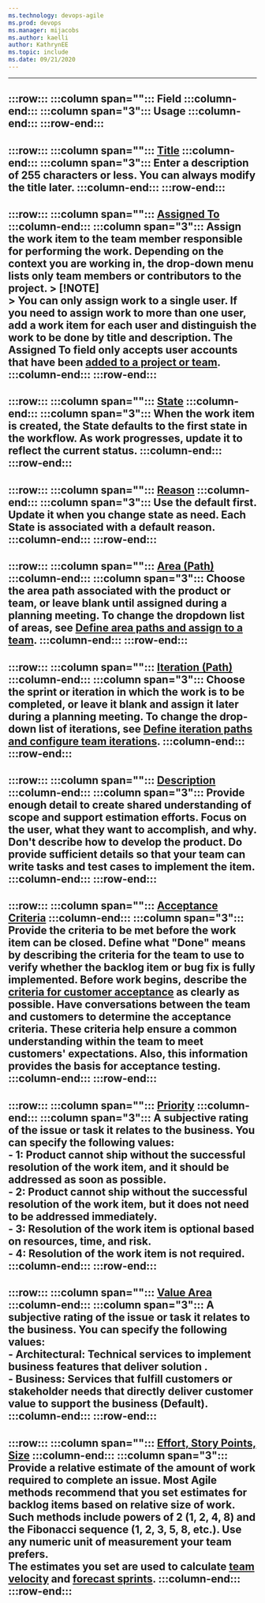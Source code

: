```yaml
---
ms.technology: devops-agile
ms.prod: devops
ms.manager: mijacobs
ms.author: kaelli
author: KathrynEE
ms.topic: include
ms.date: 09/21/2020
---
```



---
:::row:::
   :::column span="":::
      **Field**
   :::column-end:::
   :::column span="3":::
      **Usage**
   :::column-end:::
:::row-end:::
---
:::row:::
   :::column span="":::
      [Title](../queries/titles-ids-descriptions.md)
   :::column-end:::
   :::column span="3":::
      Enter a description of 255 characters or less. You can always modify the title later.
   :::column-end:::
:::row-end:::
---
:::row:::
   :::column span="":::
      [Assigned To](../queries/query-by-workflow-changes.md)
   :::column-end:::
   :::column span="3":::
      Assign the work item to the team member responsible for performing the work. Depending on the context you are working in, the drop-down menu lists only team members or contributors to the project.
      > [!NOTE]  
      > You can only assign work to a single user. If you need to assign work to more than one user, add a work item for each user and distinguish the work to be done by title and description. The Assigned To field only accepts user accounts that have been [added to a project or team](../../organizations/security/add-users-team-project.md). 
   :::column-end:::
:::row-end:::
---
:::row:::
   :::column span="":::
      [State](../queries/query-by-workflow-changes.md)
   :::column-end:::
   :::column span="3":::
      When the work item is created, the State defaults to the first state in the workflow. As work progresses, update it to reflect the current status. 
   :::column-end:::
:::row-end:::
---
:::row:::
   :::column span="":::
      [Reason](../queries/query-by-workflow-changes.md)
   :::column-end:::
   :::column span="3":::
      Use the default first. Update it when you change state as need. Each State is associated with a default reason. 
   :::column-end:::
:::row-end:::
---
:::row:::
   :::column span="":::
      [Area (Path)](../queries/query-by-area-iteration-path.md)
   :::column-end:::
   :::column span="3":::
      Choose the area path associated with the product or team, or leave blank until assigned during a planning meeting. To change the dropdown list of areas, see [Define area paths and assign to a team](../../organizations/settings/set-area-paths.md).
   :::column-end:::
:::row-end:::
---
:::row:::
   :::column span="":::
      [Iteration (Path)](../queries/query-by-workflow-changes.md)
   :::column-end:::
   :::column span="3":::
      Choose the sprint or iteration in which the work is to be completed, or leave it blank and assign it later during a planning meeting. To change the drop-down list of iterations, see [Define iteration paths and configure team iterations](../../organizations/settings/set-iteration-paths-sprints.md).
   :::column-end:::
:::row-end:::
---
:::row:::
   :::column span="":::
      [Description](../queries/titles-ids-descriptions.md)
   :::column-end:::
   :::column span="3":::
      Provide enough detail to create shared understanding of scope and support estimation efforts. Focus on the user, what they want to accomplish, and why. Don't describe how to develop the product. Do provide sufficient details so that your team can write tasks and test cases to implement the item.
   :::column-end:::
:::row-end:::
---
:::row:::
   :::column span="":::
      [Acceptance Criteria](../queries/titles-ids-descriptions.md)
   :::column-end:::
   :::column span="3":::
      Provide the criteria to be met before the work item can be closed. Define what "Done" means by describing the criteria for the team to use to verify whether the backlog item or bug fix is fully implemented. 
      Before work begins, describe the [criteria for customer acceptance](../backlogs/best-practices-product-backlog.md#acceptance) as clearly as possible. Have conversations between the team and customers to determine the acceptance criteria. These criteria help ensure a common understanding within the team to meet customers' expectations. Also, this information provides the basis for acceptance testing.
   :::column-end:::
:::row-end:::
---
:::row:::
   :::column span="":::
      [Priority](../queries/planning-ranking-priorities.md)
   :::column-end:::
   :::column span="3":::
      A subjective rating of the issue or task it relates to the business. You can specify the following values:  
      - **1**: Product cannot ship without the successful resolution of the work item, and it should be addressed as soon as possible.  
      - **2**: Product cannot ship without the successful resolution of the work item, but it does not need to be addressed immediately.  
      - **3**: Resolution of the work item is optional based on resources, time, and risk.  
      - **4**: Resolution of the work item is not required. 
   :::column-end:::
:::row-end:::
---
:::row:::
   :::column span="":::
      [Value Area](../queries/planning-ranking-priorities.md)
   :::column-end:::
   :::column span="3":::
      A subjective rating of the issue or task it relates to the business. You can specify the following values:  
      - **Architectural**: Technical services to implement business features that deliver solution .  
      - **Business**: Services that fulfill customers or stakeholder needs that directly deliver customer value to support the business (Default).  
   :::column-end:::
:::row-end:::
---
:::row:::
   :::column span="":::
      [Effort, Story Points, Size](../queries/query-numeric.md)
   :::column-end:::
   :::column span="3":::
      Provide a relative estimate of the amount of work required to complete an issue. Most Agile methods recommend that you set estimates for backlog items based on relative size of work. Such methods include powers of 2 (1, 2, 4, 8) and the Fibonacci sequence (1, 2, 3, 5, 8, etc.). Use any numeric unit of measurement your team prefers.  
      The estimates you set are used to calculate [team velocity](../../report/dashboards/team-velocity.md) and [forecast sprints](../sprints/forecast.md).
   :::column-end:::
:::row-end:::
---